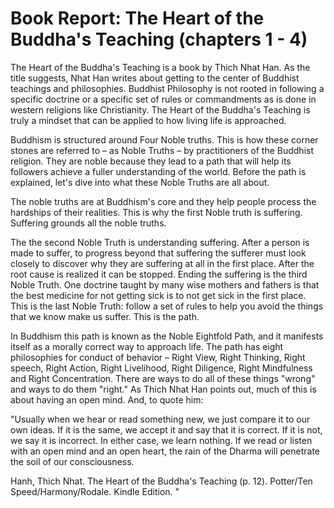 # Book Report: The Heart of the Buddha's Teaching (chapters 1 - 4)

The Heart of the Buddha's Teaching is a book by Thich Nhat Han.  As the title suggests, Nhat Han writes about getting to the center of Buddhist teachings and philosophies. Buddhist Philosophy is not rooted in following a specific doctrine or a specific set of rules or commandments as is done in western religions like Christianity. The Heart of the Buddha's Teaching is truly a mindset that can be applied to how living life is approached.

Buddhism is structured around Four Noble truths. This is how these corner stones are referred to – as Noble Truths – by practitioners of the Buddhist religion. They are noble because they lead to a path that will help its followers achieve a fuller understanding of the world. Before the path is explained, let's dive into what these Noble Truths are all about. 

The noble truths are at Buddhism's core and they help people process the hardships of their realities. This is why the first Noble truth is suffering. Suffering grounds all the noble truths.

The the second Noble Truth is understanding suffering. After a person is made to suffer, to progress beyond that suffering the sufferer must look closely to discover why they are suffering at all in the first place. After the root cause is realized it can be stopped. Ending the suffering is the third Noble Truth. One doctrine taught by many wise mothers and fathers is that the best medicine for not getting sick is to not get sick in the first place. This is the last Noble Truth: follow a set of rules to help you avoid the things that we know make us suffer. This is the path.

In Buddhism this path is known as the Noble Eightfold Path, and it manifests itself as a morally correct way to approach life. The path has eight philosophies for conduct of behavior – Right View, Right Thinking, Right speech, Right Action, Right Livelihood, Right Diligence, Right Mindfulness and Right Concentration. There are ways to do all of these things "wrong" and ways to do them "right." As Thich Nhat Han points out, much of this is about having an open mind. And, to quote him:

"Usually when we hear or read something new, we just compare it to our own ideas. If it is the same, we accept it and say that it is correct. If it is not, we say it is incorrect. In either case, we learn nothing. If we read or listen with an open mind and an open heart, the rain of the Dharma will penetrate the soil of our consciousness.

Hanh, Thich Nhat. The Heart of the Buddha's Teaching (p. 12). Potter/Ten Speed/Harmony/Rodale. Kindle Edition. "



<!--stackedit_data:
eyJoaXN0b3J5IjpbLTM2MzUwMzE2N119
-->
